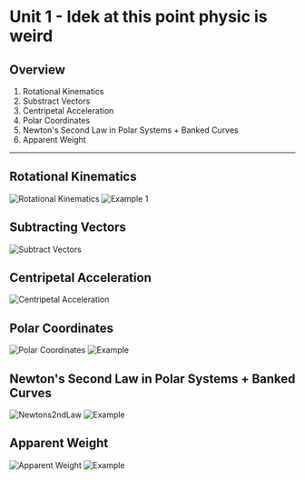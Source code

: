 # Unit 1 - Idek at this point physic is weird

## Overview

1. Rotational Kinematics
2. Substract Vectors
3. Centripetal Acceleration
4. Polar Coordinates
5. Newton's Second Law in Polar Systems + Banked Curves
6. Apparent Weight

---

## Rotational Kinematics

![Rotational Kinematics](images/1.1_0_Rotational_Kinematics.jpg)
![Example 1](images/1.1_1_Example.jpg)

## Subtracting Vectors

![Subtract Vectors](images/1.2_How_to_Subtract_Vectors.jpg)

## Centripetal Acceleration

![Centripetal Acceleration](images/1.3_0_Centripetal_Acceleration.jpg)

## Polar Coordinates

![Polar Coordinates](images/1.4_0_Polar_Coordinates.jpg)
![Example](images/1.4_1_Example.jpg)

## Newton's Second Law in Polar Systems + Banked Curves

![Newtons2ndLaw](images/1.5%200%20Newton_s%20Second%20Law%20in%20Polar%20Systems%20%2B%20Banked%20Curve.jpg)
![Example](images/1.5_1_Banked_Curve.jpg)

## Apparent Weight

![Apparent Weight](images/1.6_0_Apparent_Weight.jpg)
![Example](images/1.6_1_Roller_Coaster_Example.jpg)
